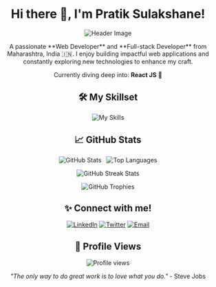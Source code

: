 <div align="center">

  <h1>Hi there 👋, I'm Pratik Sulakshane!</h1>

  <img src="https://capsule-render.vercel.app/api?type=waving&color=auto&height=200&section=header&text=Welcome%20to%20my%20profile!&fontSize=70&fontColor=auto&animation=twinkling&stroke=auto&strokeWidth=2" alt="Header Image"/>

  <p>
    A passionate **Web Developer** and **Full-stack Developer** from Maharashtra, India 🇮🇳.
    I enjoy building impactful web applications and constantly exploring new technologies to enhance my craft.
  </p>

  <p>
    Currently diving deep into: <b>React JS</b> 🚀
  </p>

  

  <h2>🛠️ My Skillset</h2>

  <p>
    <img src="https://skillicons.dev/icons?i=html,css,js,php,react,vite,jquery,java,mysql,git,vscode,vercel" alt="My Skills"/>
    </p>

  

  <h2>📈 GitHub Stats</h2>

  <p>
    <img src="https://github-readme-stats.vercel.app/api?username=pratiksulakshane&show_icons=true&theme=radical&include_all_commits=true&count_private=true" alt="GitHub Stats"/>
    &nbsp;
    <img src="https://github-readme-stats.vercel.app/api/top-langs/?username=pratiksulakshane&layout=compact&theme=radical" alt="Top Languages"/>
  </p>

  <p>
    <img src="https://github-readme-streak-stats.herokuapp.com/?user=pratiksulakshane&theme=radical" alt="GitHub Streak Stats"/>
  </p>

  <p>
    <img src="https://github-profile-trophy.vercel.app/?username=pratiksulakshane&theme=radical&no-bg=true&no-frame=true" alt="GitHub Trophies"/>
  </p>

  

  <h2>✨ Connect with me!</h2>

  <p>
    <a href="https://www.linkedin.com/in/pratiksulakshane" target="_blank"><img src="https://img.shields.io/badge/LinkedIn-%230077B5.svg?&style=for-the-badge&logo=linkedin&logoColor=white" alt="LinkedIn"/></a>
    <a href="https://twitter.com/pratiksulakshane" target="_blank"><img src="https://img.shields.io/badge/Twitter-%231DA1F2.svg?&style=for-the-badge&logo=twitter&logoColor=white" alt="Twitter"/></a>
    <a href="mailto:pratiksulakshane53@gmail.com"><img src="https://img.shields.io/badge/Email-D14836?style=for-the-badge&logo=gmail&logoColor=white" alt="Email"/></a>
  </p>

  

  <h2>👀 Profile Views</h2>

  <p>
    <img src="https://komarev.com/ghpvc/?username=pratiksulakshane&color=blue" alt="Profile views"/>
  </p>

  

  <p>
    <i>"The only way to do great work is to love what you do."</i> - Steve Jobs
  </p>

</div>
